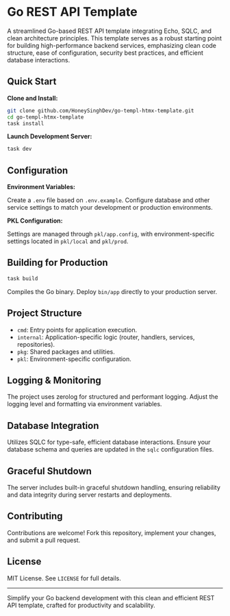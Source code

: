 # Go REST API Template

A streamlined Go-based REST API template integrating Echo, SQLC, and clean architecture principles. This template serves as a robust starting point for building high-performance backend services, emphasizing clean code structure, ease of configuration, security best practices, and efficient database interactions.

## Quick Start

**Clone and Install:**

```bash
git clone github.com/HoneySinghDev/go-templ-htmx-template.git
cd go-templ-htmx-template
task install
```

**Launch Development Server:**

```bash
task dev
```

## Configuration

**Environment Variables:**

Create a `.env` file based on `.env.example`. Configure database and other service settings to match your development or production environments.

**PKL Configuration:**

Settings are managed through `pkl/app.config`, with environment-specific settings located in `pkl/local` and `pkl/prod`.

## Building for Production

```bash
task build
```

Compiles the Go binary. Deploy `bin/app` directly to your production server.

## Project Structure

- `cmd`: Entry points for application execution.
- `internal`: Application-specific logic (router, handlers, services, repositories).
- `pkg`: Shared packages and utilities.
- `pkl`: Environment-specific configuration.

## Logging & Monitoring

The project uses zerolog for structured and performant logging. Adjust the logging level and formatting via environment variables.

## Database Integration

Utilizes SQLC for type-safe, efficient database interactions. Ensure your database schema and queries are updated in the `sqlc` configuration files.

## Graceful Shutdown

The server includes built-in graceful shutdown handling, ensuring reliability and data integrity during server restarts and deployments.

## Contributing

Contributions are welcome! Fork this repository, implement your changes, and submit a pull request.

## License

MIT License. See `LICENSE` for full details.

---

Simplify your Go backend development with this clean and efficient REST API template, crafted for productivity and scalability.
